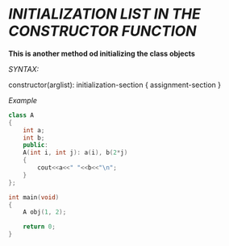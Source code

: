 # _INITIALIZATION LIST IN THE CONSTRUCTOR FUNCTION_

**This is another method od initializing the class objects**

_SYNTAX:_

constructor(arglist): initialization-section
{
	assignment-section
}

_Example_

```C++
class A
{
	int a;
	int b;
	public:
	A(int i, int j): a(i), b(2*j)
	{
		cout<<a<<" "<<b<<"\n";
	}
};

int main(void)
{
	A obj(1, 2);

	return 0;
}
```
